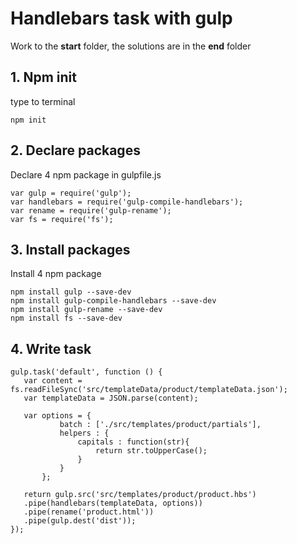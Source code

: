 # Handlebars task with gulp
Work to the <b>start</b> folder, the solutions are in the <b>end</b> folder

## 1. Npm init

type to terminal 
```$xslt
npm init
```

## 2. Declare packages
Declare 4 npm package in gulpfile.js
```
var gulp = require('gulp');
var handlebars = require('gulp-compile-handlebars');
var rename = require('gulp-rename');
var fs = require('fs');
```

## 3. Install packages
Install 4 npm package

```
npm install gulp --save-dev
npm install gulp-compile-handlebars --save-dev
npm install gulp-rename --save-dev
npm install fs --save-dev
```

## 4. Write task

```
gulp.task('default', function () {
   var content = fs.readFileSync('src/templateData/product/templateData.json');
   var templateData = JSON.parse(content);

   var options = {
           batch : ['./src/templates/product/partials'],
           helpers : {
               capitals : function(str){
                   return str.toUpperCase();
               }
           }
       };
  
   return gulp.src('src/templates/product/product.hbs')
   .pipe(handlebars(templateData, options))
   .pipe(rename('product.html'))
   .pipe(gulp.dest('dist'));
});
```